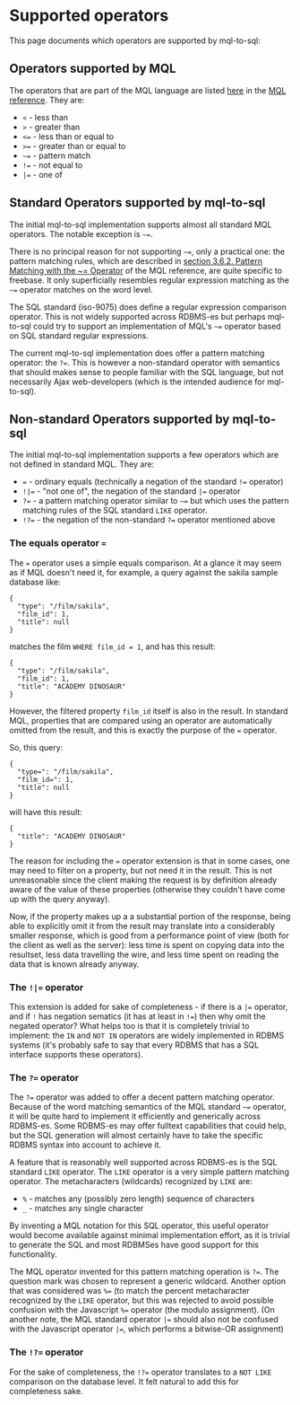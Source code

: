# Supported operators #
This page documents which operators are supported by mql-to-sql:

## Operators supported by MQL ##
The operators that are part of the MQL language are listed [here](http://www.freebase.com/docs/mql/ch03.html#operators) in the [MQL reference](http://www.freebase.com/docs/mql). They are:

  * `<` - less than
  * `>` - greater than
  * `<=` - less than or equal to
  * `>=` - greater than or equal to
  * `~=` - pattern match
  * `!=` - not equal to
  * `|=` - one of

## Standard Operators supported by mql-to-sql ##
The initial mql-to-sql implementation supports almost all standard MQL operators. The notable exception is `~=`.

There is no principal reason for not supporting `~=`, only a practical one: the pattern matching rules, which are described in [section 3.6.2. Pattern Matching with the ~= Operator](http://www.freebase.com/docs/mql/ch03.html#textconstraints) of the MQL reference, are quite specific to freebase. It only superficially resembles regular expression matching as the `~=` operator matches on the word level.

The SQL standard (iso-9075) does define a regular expression comparison operator. This is not widely supported across RDBMS-es but perhaps mql-to-sql could try to support an implementation of MQL's `~=` operator based on SQL standard regular expressions.

The current mql-to-sql implementation does offer a pattern matching operator: the `?=`. This is however a non-standard operator with semantics that should makes sense to people familiar with the SQL language, but not necessarily Ajax web-developers (which is the intended audience for mql-to-sql).

## Non-standard Operators supported by mql-to-sql ##

The initial mql-to-sql implementation supports a few operators which are not defined in standard MQL. They are:

  * `=` - ordinary equals (technically a negation of the standard `!=` operator)
  * `!|=` - "not one of", the negation of the standard `|=` operator
  * `?=` - a pattern matching operator similar to `~=` but which uses the pattern matching rules of the SQL standard `LIKE` operator.
  * `!?=` - the negation of the non-standard `?=` operator mentioned above

### The equals operator `=` ###
The `=` operator uses a simple equals comparison. At a glance it may seem as if MQL doesn't need it, for example, a query against the sakila sample database like:
```
{
  "type": "/film/sakila",
  "film_id": 1,
  "title": null
}
```
matches the film `WHERE film_id = 1`, and has this result:
```
{
  "type": "/film/sakila",
  "film_id": 1,
  "title": "ACADEMY DINOSAUR"
}
```
However, the filtered property `film_id` itself is also in the result. In standard MQL, properties that are compared using an operator are automatically omitted from the result, and this is exactly the purpose of the `=` operator.

So, this query:
```
{
  "type=": "/film/sakila",
  "film_id=": 1,
  "title": null
}
```
will have this result:
```
{
  "title": "ACADEMY DINOSAUR"
}
```
The reason for including the `=` operator extension is that in some cases, one may need to filter on a property, but not need it in the result. This is not unreasonable since the client making the request is by definition already aware of the value of these properties (otherwise they couldn't have come up with the query anyway).

Now, if the property makes up a a substantial portion of the response, being able to explicitly omit it from the result may translate into a considerably smaller response, which is good from a performance point of view (both for the client as well as the server): less time is spent on copying data into the resultset, less data travelling the wire, and less time spent on reading the data that is known already anyway.

### The `!|=` operator ###
This extension is added for sake of completeness - if there is a `|=` operator, and if `!`  has negation sematics (it has at least in `!=`) then why omit the negated operator? What helps too is that it is completely trivial to implement: the `IN` and `NOT IN` operators are widely implemented in RDBMS systems (it's probably safe to say that every RDBMS that has a SQL interface supports these operators).

### The `?=` operator ###
The `?=` operator was added to offer a decent pattern matching operator. Because of the word matching semantics of the MQL standard `~=` operator, it will be quite hard to implement it efficiently and generically across RDBMS-es. Some RDBMS-es may offer fulltext capabilities that could help, but the SQL generation will almost certainly have to take the specific RDBMS syntax into account to achieve it.

A feature that is reasonably well supported across RDBMS-es is the SQL standard `LIKE` operator. The `LIKE` operator is a very simple pattern matching operator. The metacharacters (wildcards) recognized by `LIKE` are:
  * `%` - matches any (possibly zero length) sequence of characters
  * `_` - matches any single character

By inventing a MQL notation for this SQL operator, this useful operator would become available against minimal implementation effort, as it is trivial to generate the SQL and most RDBMSes have good support for this functionality.

The MQL operator invented for this pattern matching operation is `?=`. The question mark was chosen to represent a generic wildcard. Another option that was considered was `%=` (to match the percent metacharacter recognized by the `LIKE` operator, but this was rejected to avoid possible confusion with the Javascript `%=` operator (the modulo assignment). (On another note, the MQL standard operator `|=` should also not be confused with the Javascript operator `|=`, which performs a bitwise-OR assignment)

### The `!?=` operator ###
For the sake of completeness, the `!?=` operator translates to a `NOT LIKE` comparison on the database level. It felt natural to add this for completeness sake.